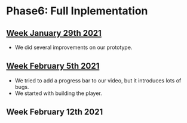 # Phase6: Full Inplementation

## [Week January 29th 2021](./6-1.html)
- We did several improvements on our prototype.

## [Week February 5th 2021](./6-2.html)
- We tried to add a progress bar to our video, but it introduces lots of bugs.
- We started with building the player.

## Week February 12th 2021
